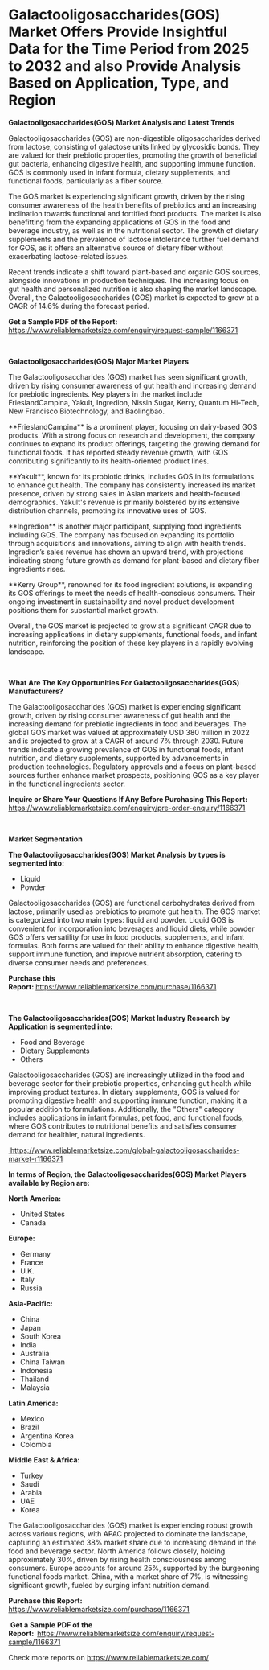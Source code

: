 <p><h1>Galactooligosaccharides(GOS) Market Offers Provide Insightful Data for the Time Period from 2025 to 2032 and also Provide Analysis Based on Application, Type, and Region</h1></p><p><strong>Galactooligosaccharides(GOS) Market Analysis and Latest Trends</strong></p>
<p><p>Galactooligosaccharides (GOS) are non-digestible oligosaccharides derived from lactose, consisting of galactose units linked by glycosidic bonds. They are valued for their prebiotic properties, promoting the growth of beneficial gut bacteria, enhancing digestive health, and supporting immune function. GOS is commonly used in infant formula, dietary supplements, and functional foods, particularly as a fiber source.</p><p>The GOS market is experiencing significant growth, driven by the rising consumer awareness of the health benefits of prebiotics and an increasing inclination towards functional and fortified food products. The market is also benefitting from the expanding applications of GOS in the food and beverage industry, as well as in the nutritional sector. The growth of dietary supplements and the prevalence of lactose intolerance further fuel demand for GOS, as it offers an alternative source of dietary fiber without exacerbating lactose-related issues.</p><p>Recent trends indicate a shift toward plant-based and organic GOS sources, alongside innovations in production techniques. The increasing focus on gut health and personalized nutrition is also shaping the market landscape. Overall, the Galactooligosaccharides (GOS) market is expected to grow at a CAGR of 14.6% during the forecast period.</p></p>
<p><strong>Get a Sample PDF of the Report:&nbsp;</strong> <a href="https://www.reliablemarketsize.com/enquiry/request-sample/1166371?utm_campaign=3382&utm_medium=2&utm_source=Github&utm_content=ia&utm_term=07042025&utm_id=galactooligosaccharidesgos">https://www.reliablemarketsize.com/enquiry/request-sample/1166371</a></p>
<p>&nbsp;</p>
<p><strong>Galactooligosaccharides(GOS) Major Market Players</strong></p>
<p><p>The Galactooligosaccharides (GOS) market has seen significant growth, driven by rising consumer awareness of gut health and increasing demand for prebiotic ingredients. Key players in the market include FrieslandCampina, Yakult, Ingredion, Nissin Sugar, Kerry, Quantum Hi-Tech, New Francisco Biotechnology, and Baolingbao.</p><p>**FrieslandCampina** is a prominent player, focusing on dairy-based GOS products. With a strong focus on research and development, the company continues to expand its product offerings, targeting the growing demand for functional foods. It has reported steady revenue growth, with GOS contributing significantly to its health-oriented product lines.</p><p>**Yakult**, known for its probiotic drinks, includes GOS in its formulations to enhance gut health. The company has consistently increased its market presence, driven by strong sales in Asian markets and health-focused demographics. Yakult's revenue is primarily bolstered by its extensive distribution channels, promoting its innovative uses of GOS.</p><p>**Ingredion** is another major participant, supplying food ingredients including GOS. The company has focused on expanding its portfolio through acquisitions and innovations, aiming to align with health trends. Ingredion’s sales revenue has shown an upward trend, with projections indicating strong future growth as demand for plant-based and dietary fiber ingredients rises.</p><p>**Kerry Group**, renowned for its food ingredient solutions, is expanding its GOS offerings to meet the needs of health-conscious consumers. Their ongoing investment in sustainability and novel product development positions them for substantial market growth. </p><p>Overall, the GOS market is projected to grow at a significant CAGR due to increasing applications in dietary supplements, functional foods, and infant nutrition, reinforcing the position of these key players in a rapidly evolving landscape.</p></p>
<p>&nbsp;</p>
<p><strong>What Are The Key Opportunities For Galactooligosaccharides(GOS) Manufacturers?</strong></p>
<p><p>The Galactooligosaccharides (GOS) market is experiencing significant growth, driven by rising consumer awareness of gut health and the increasing demand for prebiotic ingredients in food and beverages. The global GOS market was valued at approximately USD 380 million in 2022 and is projected to grow at a CAGR of around 7% through 2030. Future trends indicate a growing prevalence of GOS in functional foods, infant nutrition, and dietary supplements, supported by advancements in production technologies. Regulatory approvals and a focus on plant-based sources further enhance market prospects, positioning GOS as a key player in the functional ingredients sector.</p></p>
<p><strong>Inquire or Share Your Questions If Any Before Purchasing This Report:</strong> <a href="https://www.reliablemarketsize.com/enquiry/pre-order-enquiry/1166371?utm_campaign=3382&utm_medium=2&utm_source=Github&utm_content=ia&utm_term=07042025&utm_id=galactooligosaccharidesgos">https://www.reliablemarketsize.com/enquiry/pre-order-enquiry/1166371</a></p>
<p>&nbsp;</p>
<p><strong>Market Segmentation</strong></p>
<p><strong>The Galactooligosaccharides(GOS) Market Analysis by types is segmented into:</strong></p>
<p><ul><li>Liquid</li><li>Powder</li></ul></p>
<p><p>Galactooligosaccharides (GOS) are functional carbohydrates derived from lactose, primarily used as prebiotics to promote gut health. The GOS market is categorized into two main types: liquid and powder. Liquid GOS is convenient for incorporation into beverages and liquid diets, while powder GOS offers versatility for use in food products, supplements, and infant formulas. Both forms are valued for their ability to enhance digestive health, support immune function, and improve nutrient absorption, catering to diverse consumer needs and preferences.</p></p>
<p><strong>Purchase this Report:&nbsp;</strong><a href="https://www.reliablemarketsize.com/purchase/1166371?utm_campaign=3382&utm_medium=2&utm_source=Github&utm_content=ia&utm_term=07042025&utm_id=galactooligosaccharidesgos">https://www.reliablemarketsize.com/purchase/1166371</a></p>
<p>&nbsp;</p>
<p><strong>The Galactooligosaccharides(GOS) Market Industry Research by Application is segmented into:</strong></p>
<p><ul><li>Food and Beverage</li><li>Dietary Supplements</li><li>Others</li></ul></p>
<p><p>Galactooligosaccharides (GOS) are increasingly utilized in the food and beverage sector for their prebiotic properties, enhancing gut health while improving product textures. In dietary supplements, GOS is valued for promoting digestive health and supporting immune function, making it a popular addition to formulations. Additionally, the "Others" category includes applications in infant formulas, pet food, and functional foods, where GOS contributes to nutritional benefits and satisfies consumer demand for healthier, natural ingredients.</p></p>
<p><a href="https://www.reliablemarketsize.com/global-galactooligosaccharides-market-r1166371?utm_campaign=3382&utm_medium=2&utm_source=Github&utm_content=ia&utm_term=07042025&utm_id=galactooligosaccharidesgos">&nbsp;https://www.reliablemarketsize.com/global-galactooligosaccharides-market-r1166371</a></p>
<p><strong>In terms of Region, the Galactooligosaccharides(GOS) Market Players available by Region are:</strong></p>
<p>
    <p> <strong> North America: </strong>
        <ul>
            <li>United States</li>
            <li>Canada</li>
        </ul>
        </p> 
    <p> <strong> Europe: </strong>
        <ul>
            <li>Germany</li>
            <li>France</li>
            <li>U.K.</li>
            <li>Italy</li>
            <li>Russia</li>
        </ul>
        </p> 
    <p> <strong> Asia-Pacific: </strong>
        <ul>
            <li>China</li>
            <li>Japan</li>
            <li>South Korea</li>
            <li>India</li>
            <li>Australia</li>
            <li>China Taiwan</li>
            <li>Indonesia</li>
            <li>Thailand</li>
            <li>Malaysia</li>
        </ul>
        </p> 
    <p> <strong> Latin America: </strong>
        <ul>
            <li>Mexico</li>
            <li>Brazil</li>
            <li>Argentina Korea</li>
            <li>Colombia</li>
        </ul>
        </p> 
    <p> <strong> Middle East & Africa: </strong>
        <ul>
            <li>Turkey</li>
            <li>Saudi</li>
            <li>Arabia</li>
            <li>UAE</li>
            <li>Korea</li>
        </ul>
    </p>
    </p>
<p><p>The Galactooligosaccharides (GOS) market is experiencing robust growth across various regions, with APAC projected to dominate the landscape, capturing an estimated 38% market share due to increasing demand in the food and beverage sector. North America follows closely, holding approximately 30%, driven by rising health consciousness among consumers. Europe accounts for around 25%, supported by the burgeoning functional foods market. China, with a market share of 7%, is witnessing significant growth, fueled by surging infant nutrition demand.</p></p>
<p><strong>Purchase this Report: </strong><a href="https://www.reliablemarketsize.com/purchase/1166371?utm_campaign=3382&utm_medium=2&utm_source=Github&utm_content=ia&utm_term=07042025&utm_id=galactooligosaccharidesgos">https://www.reliablemarketsize.com/purchase/1166371</a></p>
<p>&nbsp;<strong>Get a Sample PDF of the Report:&nbsp;&nbsp;</strong><a href="https://www.reliablemarketsize.com/enquiry/request-sample/1166371?utm_campaign=3382&utm_medium=2&utm_source=Github&utm_content=ia&utm_term=07042025&utm_id=galactooligosaccharidesgos">https://www.reliablemarketsize.com/enquiry/request-sample/1166371</a></p>
<p><strong></strong></p>
<p>Check more reports on <a href="https://www.reliablemarketsize.com/?utm_campaign=3382&utm_medium=2&utm_source=Github&utm_content=ia&utm_term=07042025&utm_id=galactooligosaccharidesgos">https://www.reliablemarketsize.com/</a></p>
